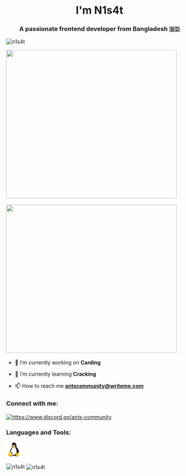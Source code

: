 <h1 align="center">I'm N1s4t</h1>
<h3 align="center">A passionate frontend developer from Bangladesh 🇧🇩</h3>

<p align="left"> <img src="https://komarev.com/ghpvc/?username=n1s4t&label=Profile%20views&color=0e75b6&style=flat" alt="n1s4t" /> </p>

<a target="_blank" rel="noopener noreferrer nofollow" href="https://camo.githubusercontent.com/aae18d6a7db253b742a95be379ec552c2eaf5f34eebacc17365d13823160c97f/68747470733a2f2f67696664622e636f6d2f696d616765732f686967682f636f64696e672d616e696d617465642d6c6170746f702d666c6f772d73747265616d2d6a613034303130726d356f36387a666b2e77656270"><img width="460" height="400" src="https://camo.githubusercontent.com/aae18d6a7db253b742a95be379ec552c2eaf5f34eebacc17365d13823160c97f/68747470733a2f2f67696664622e636f6d2f696d616765732f686967682f636f64696e672d616e696d617465642d6c6170746f702d666c6f772d73747265616d2d6a613034303130726d356f36387a666b2e77656270" data-canonical-src="https://gifdb.com/images/high/coding-animated-laptop-flow-stream-ja04010rm5o68zfk.webp" style="max-width: 100%;"></a>

<img width="460" height="400" src="https://camo.githubusercontent.com/aae18d6a7db253b742a95be379ec552c2eaf5f34eebacc17365d13823160c97f/68747470733a2f2f67696664622e636f6d2f696d616765732f686967682f636f64696e672d616e696d617465642d6c6170746f702d666c6f772d73747265616d2d6a613034303130726d356f36387a666b2e77656270" data-canonical-src="https://gifdb.com/images/high/coding-animated-laptop-flow-stream-ja04010rm5o68zfk.webp" style="max-width: 100%;">


- 🔭 I’m currently working on **Carding**

- 🌱 I’m currently learning **Cracking**

- 📫 How to reach me **antscommunity@writeme.com**

<h3 align="left">Connect with me:</h3>
<p align="left">
<a href="https://discord.gg/qFreCA52rt" target="blank"><img align="center" src="https://raw.githubusercontent.com/rahuldkjain/github-profile-readme-generator/master/src/images/icons/Social/discord.svg" alt="https://www.discord.gg/ants-community" height="30" width="40" /></a>
</p>

<h3 align="left">Languages and Tools:</h3>
<p align="left"> <a href="https://www.linux.org/" target="_blank" rel="noreferrer"> <img src="https://raw.githubusercontent.com/devicons/devicon/master/icons/linux/linux-original.svg" alt="linux" width="40" height="40"/> </a> </p>

<p><img align="left" src="https://github-readme-stats.vercel.app/api/top-langs?username=n1s4t&show_icons=true&locale=en&layout=compact" alt="n1s4t" /></p>

<p>&nbsp;<img align="center" src="https://github-readme-stats.vercel.app/api?username=n1s4t&show_icons=true&locale=en" alt="n1s4t" /></p>
